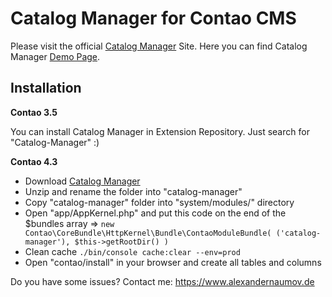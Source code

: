 Catalog Manager for Contao CMS
===============

Please visit the official [Catalog Manager][1] Site. Here you can find Catalog Manager [Demo Page][4].

## Installation

**Contao 3.5**

You can install Catalog Manager in Extension Repository. Just search for "Catalog-Manager" :)

**Contao 4.3**

- Download [Catalog Manager][2]
- Unzip and rename the folder into "catalog-manager"
- Copy "catalog-manager" folder into "system/modules/" directory
- Open "app/AppKernel.php" and put this code on the end of the $bundles array => `new Contao\CoreBundle\HttpKernel\Bundle\ContaoModuleBundle( ('catalog-manager'), $this->getRootDir() )`
- Clean cache `./bin/console cache:clear --env=prod`
- Open "contao/install" in your browser and create all tables and columns

Do you have some issues? Contact me: https://www.alexandernaumov.de

[1]: https://catalog-manager.alexandernaumov.de
[2]: https://github.com/alnv/catalog-manager/archive/v1.0.0.tar.gz
[3]: https://catalog-manager.alexandernaumov.de
[4]: http://catalog-manager-demo.alexandernaumov.de